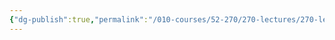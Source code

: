 ```yaml
---
{"dg-publish":true,"permalink":"/010-courses/52-270/270-lectures/270-lecture-2/","dgHomeLink":true,"dgPassFrontmatter":false,"dgShowBacklinks":true,"dgShowLocalGraph":true,"dgShowInlineTitle":false}
---
```

